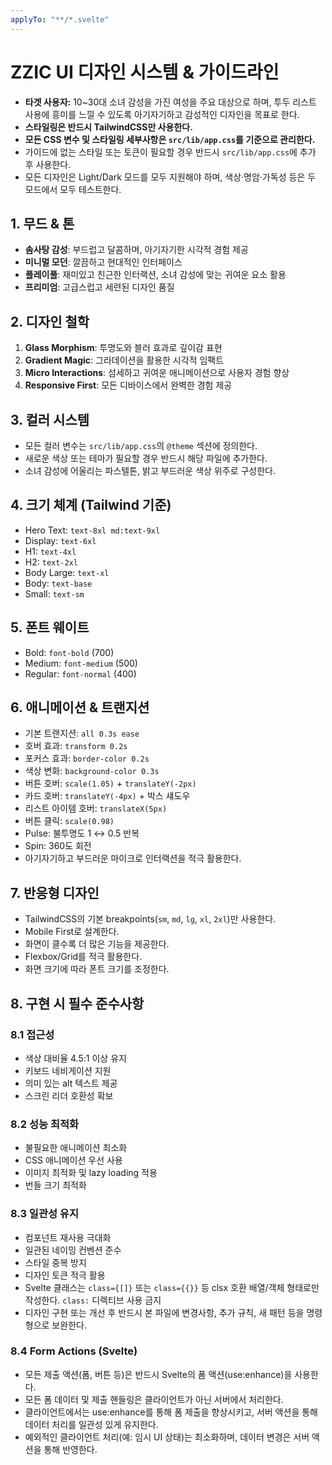 ```yaml
---
applyTo: "**/*.svelte"
---
```

# ZZIC UI 디자인 시스템 & 가이드라인

- **타겟 사용자:** 10~30대 소녀 감성을 가진 여성을 주요 대상으로 하며, 투두 리스트 사용에 흥미를 느낄 수 있도록 아기자기하고 감성적인 디자인을 목표로 한다.
- **스타일링은 반드시 TailwindCSS만 사용한다.**
- **모든 CSS 변수 및 스타일링 세부사항은 `src/lib/app.css`를 기준으로 관리한다.**
- 가이드에 없는 스타일 또는 토큰이 필요할 경우 반드시 `src/lib/app.css`에 추가 후 사용한다.
- 모든 디자인은 Light/Dark 모드를 모두 지원해야 하며, 색상·명암·가독성 등은 두 모드에서 모두 테스트한다.

## 1. 무드 & 톤
- **솜사탕 감성**: 부드럽고 달콤하며, 아기자기한 시각적 경험 제공
- **미니멀 모던**: 깔끔하고 현대적인 인터페이스
- **플레이풀**: 재미있고 친근한 인터랙션, 소녀 감성에 맞는 귀여운 요소 활용
- **프리미엄**: 고급스럽고 세련된 디자인 품질

## 2. 디자인 철학
1. **Glass Morphism**: 투명도와 블러 효과로 깊이감 표현
2. **Gradient Magic**: 그라데이션을 활용한 시각적 임팩트
3. **Micro Interactions**: 섬세하고 귀여운 애니메이션으로 사용자 경험 향상
4. **Responsive First**: 모든 디바이스에서 완벽한 경험 제공

## 3. 컬러 시스템
- 모든 컬러 변수는 `src/lib/app.css`의 `@theme` 섹션에 정의한다.
- 새로운 색상 또는 테마가 필요할 경우 반드시 해당 파일에 추가한다.
- 소녀 감성에 어울리는 파스텔톤, 밝고 부드러운 색상 위주로 구성한다.

## 4. 크기 체계 (Tailwind 기준)
- Hero Text: `text-8xl md:text-9xl`
- Display: `text-6xl`
- H1: `text-4xl`
- H2: `text-2xl`
- Body Large: `text-xl`
- Body: `text-base`
- Small: `text-sm`

## 5. 폰트 웨이트
- Bold: `font-bold` (700)
- Medium: `font-medium` (500)
- Regular: `font-normal` (400)

## 6. 애니메이션 & 트랜지션
- 기본 트랜지션: `all 0.3s ease`
- 호버 효과: `transform 0.2s`
- 포커스 효과: `border-color 0.2s`
- 색상 변화: `background-color 0.3s`
- 버튼 호버: `scale(1.05)` + `translateY(-2px)`
- 카드 호버: `translateY(-4px)` + 박스 섀도우
- 리스트 아이템 호버: `translateX(5px)`
- 버튼 클릭: `scale(0.98)`
- Pulse: 불투명도 1 ↔ 0.5 반복
- Spin: 360도 회전
- 아기자기하고 부드러운 마이크로 인터랙션을 적극 활용한다.

## 7. 반응형 디자인
- TailwindCSS의 기본 breakpoints(`sm`, `md`, `lg`, `xl`, `2xl`)만 사용한다.
- Mobile First로 설계한다.
- 화면이 클수록 더 많은 기능을 제공한다.
- Flexbox/Grid를 적극 활용한다.
- 화면 크기에 따라 폰트 크기를 조정한다.

## 8. 구현 시 필수 준수사항

### 8.1 접근성
- 색상 대비율 4.5:1 이상 유지
- 키보드 네비게이션 지원
- 의미 있는 alt 텍스트 제공
- 스크린 리더 호환성 확보

### 8.2 성능 최적화
- 불필요한 애니메이션 최소화
- CSS 애니메이션 우선 사용
- 이미지 최적화 및 lazy loading 적용
- 번들 크기 최적화

### 8.3 일관성 유지
- 컴포넌트 재사용 극대화
- 일관된 네이밍 컨벤션 준수
- 스타일 중복 방지
- 디자인 토큰 적극 활용
- Svelte 클래스는 `class={[]}` 또는 `class={{}}` 등 clsx 호환 배열/객체 형태로만 작성한다. `class:` 디렉티브 사용 금지
- 디자인 구현 또는 개선 후 반드시 본 파일에 변경사항, 추가 규칙, 새 패턴 등을 명령형으로 보완한다.

### 8.4 Form Actions (Svelte)
- 모든 제출 액션(폼, 버튼 등)은 반드시 Svelte의 폼 액션(use:enhance)을 사용한다.
- 모든 폼 데이터 및 제출 핸들링은 클라이언트가 아닌 서버에서 처리한다.
- 클라이언트에서는 use:enhance를 통해 폼 제출을 향상시키고, 서버 액션을 통해 데이터 처리를 일관성 있게 유지한다.
- 예외적인 클라이언트 처리(예: 임시 UI 상태)는 최소화하며, 데이터 변경은 서버 액션을 통해 반영한다.
